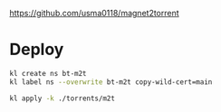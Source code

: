 
https://github.com/usma0118/magnet2torrent

# Deploy

```bash
kl create ns bt-m2t
kl label ns --overwrite bt-m2t copy-wild-cert=main

kl apply -k ./torrents/m2t
```
